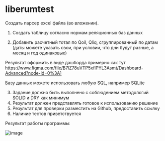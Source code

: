 # liberumtest
Создать парсер excel файла (во вложении).

1. Создать таблицу согласно нормам реляционных баз данных

2. Добавить расчетный тотал по Qoil, Qliq, сгруппированный по датам (даты можете указать свои, при условии, что дни будут разные, а месяц и год одинаковые)

Результат оформить в виде дашборда примерно как тут
https://www.figma.com/file/B7lZ78uVTP5xflPYL3Asmt/Dashboard-Advanced?node-id=0%3A1

Базу данных можете использовать любую SQL, например SQLite

3. Задание должно быть выполнено с соблюдением методологий SOLID и DRY как минимум
4. Результат должен представлять готовое к использованию решение
5. Результат для проверки разместить на Github, предоставить ссылку
6. Наличие тестов приветствуется

Результат работы программы:

![image](https://user-images.githubusercontent.com/90478828/162443417-ef4b9165-df92-4adf-9a42-37d6cfec5e0e.png)

